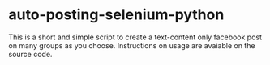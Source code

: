 # auto-posting-selenium-python
This is a short and simple script to create a text-content only facebook post on many groups as you choose. Instructions on usage are avaiable on the source code.
